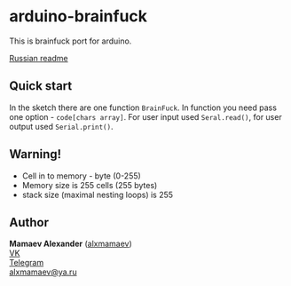 # arduino-brainfuck
This is brainfuck port for arduino.

[Russian readme](/README_RU.md)

## Quick start
In the sketch there are one function `BrainFuck`. In function you need pass one option - `code[chars array]`. For user input used `Seral.read()`, for user output used `Serial.print()`.

## Warning!
* Cell in to memory - byte (0-255)
* Memory size is 255 cells (255 bytes)
* stack size (maximal nesting loops) is 255

## Author
**Mamaev Alexander** ([alxmamaev](https://alxmamaev.github.io/))
<br>[VK](https://new.vk.com/alxmamaev)
<br>[Telegram](https://t.me/alxmamaev)
<br>alxmamaev@ya.ru

